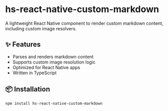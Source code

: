 # hs-react-native-custom-markdown

A lightweight React Native component to render custom markdown content, including custom image resolvers.

## ✨ Features

- Parses and renders markdown content
- Supports custom image resolution logic
- Optimized for React Native apps
- Written in TypeScript

## 📦 Installation

```bash
npm install hs-react-native-custom-markdown
